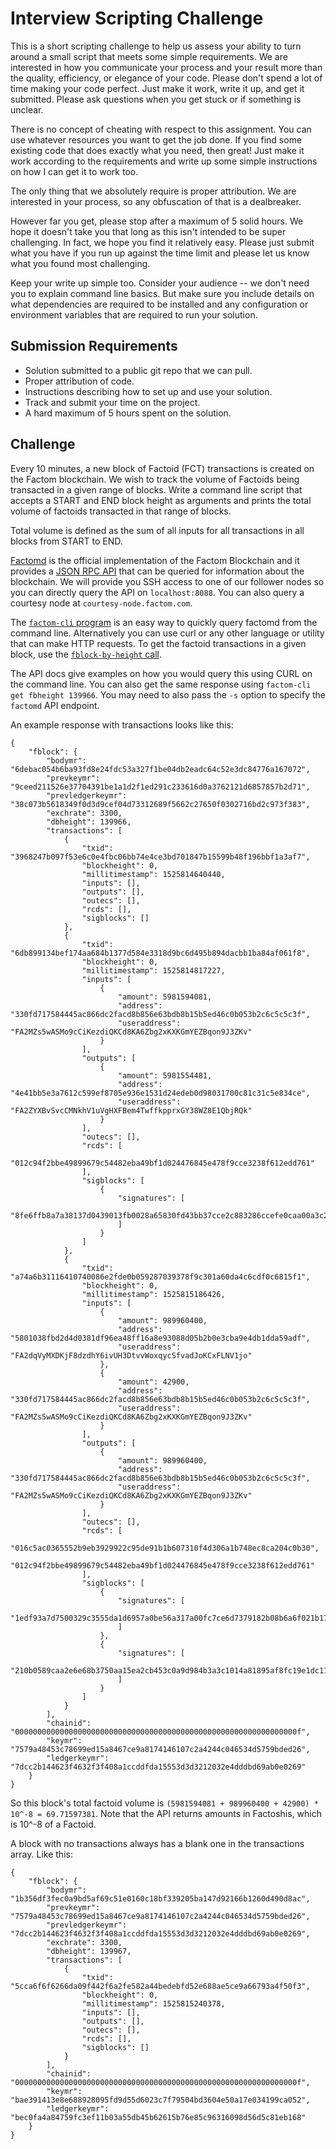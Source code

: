# Interview Scripting Challenge
This is a short scripting challenge to help us assess your ability to turn
around a small script that meets some simple requirements. We are interested in
how you communicate your process and your result more than the quality,
efficiency, or elegance of your code. Please don't spend a lot of time making
your code perfect. Just make it work, write it up, and get it submitted. Please
ask questions when you get stuck or if something is unclear.

There is no concept of cheating with respect to this assignment. You can use
whatever resources you want to get the job done. If you find some existing code
that does exactly what you need, then great! Just make it work according to the
requirements and write up some simple instructions on how I can get it to work
too.

The only thing that we absolutely require is proper attribution. We are
interested in your process, so any obfuscation of that is a dealbreaker.

However far you get, please stop after a maximum of 5 solid hours. We hope it
doesn't take you that long as this isn't intended to be super challenging. In
fact, we hope you find it relatively easy. Please just submit what you have if
you run up against the time limit and please let us know what you found most
challenging.

Keep your write up simple too. Consider your audience -- we don't need you to
explain command line basics. But make sure you include details on what
dependencies are required to be installed and any configuration or environment
variables that are required to run your solution.

## Submission Requirements
- Solution submitted to a public git repo that we can pull.
- Proper attribution of code.
- Instructions describing how to set up and use your solution.
- Track and submit your time on the project.
- A hard maximum of 5 hours spent on the solution.

## Challenge
Every 10 minutes, a new block of Factoid (FCT) transactions is created on the
Factom blockchain. We wish to track the volume of Factoids being transacted in
a given range of blocks. Write a command line script that accepts a START and
END block height as arguments and prints the total volume of factoids
transacted in that range of blocks.

Total volume is defined as the sum of all inputs for all transactions in all
blocks from START to END.

[Factomd](https://github.com/FactomProject/factomd) is the official
implementation of the Factom Blockchain and it provides a [JSON RPC
API](https://docs.factom.com/api) that can be queried for information about the
blockchain. We will provide you SSH access to one of our follower nodes so you
can directly query the API on `localhost:8088`. You can also query a courtesy node at
`courtesy-node.factom.com`.

The [`factom-cli` program](https://github.com/FactomProject/factom-cli) is an
easy way to quickly query factomd from the command line. Alternatively you can
use curl or any other language or utility that can make HTTP requests. To get
the factoid transactions in a given block, use the [`fblock-by-height`
call](https://docs.factom.com/api#fblock-by-height).

The API docs give examples on how you would query this using CURL on the
command line. You can also get the same response using `factom-cli get fbheight
139966`. You may need to also pass the `-s` option to specify the `factomd` API
endpoint.

An example response with transactions looks like this:
```
{
	"fblock": {
		"bodymr": "6debac054b6ba93fd8e24fdc53a327f1be04db2eadc64c52e3dc84776a167072",
		"prevkeymr": "9ceed211526e37704391be1a1d2f1ed291c233616d0a3762121d6857857b2d71",
		"prevledgerkeymr": "38c073b5618349f0d3d9cef04d73312689f5662c27650f0302716bd2c973f383",
		"exchrate": 3300,
		"dbheight": 139966,
		"transactions": [
			{
				"txid": "3968247b097f53e6c0e4fbc06bb74e4ce3bd701847b15599b48f196bbf1a3af7",
				"blockheight": 0,
				"millitimestamp": 1525814640440,
				"inputs": [],
				"outputs": [],
				"outecs": [],
				"rcds": [],
				"sigblocks": []
			},
			{
				"txid": "6db899134bef174aa684b1377d584e3318d9bc6d495b894dacbb1ba84af061f8",
				"blockheight": 0,
				"millitimestamp": 1525814817227,
				"inputs": [
					{
						"amount": 5981594081,
						"address": "330fd717584445ac866dc2facd8b856e63bdb8b15b5ed46c0b053b2c6c5c5c3f",
						"useraddress": "FA2MZs5wASMo9cCiKezdiQKCd8KA6Zbg2xKXKGmYEZBqon9J3ZKv"
					}
				],
				"outputs": [
					{
						"amount": 5981554481,
						"address": "4e41bb5e3a7612c599ef8705e936e1531d24edeb0d98031700c81c31c5e834ce",
						"useraddress": "FA2ZYXBvSvcCMNkhV1uVgHXFBem4TwffkpprxGY38WZ8E1QbjRQk"
					}
				],
				"outecs": [],
				"rcds": [
					"012c94f2bbe49899679c54482eba49bf1d024476845e478f9cce3238f612edd761"
				],
				"sigblocks": [
					{
						"signatures": [
							"8fe6ffb8a7a38137d0439013fb0028a65830fd43bb37cce2c883286ccefe0caa00a3c2eb976ad7b75983accd3ffcfc59c1ded1c63e9424f133ffa927a45ada04"
						]
					}
				]
			},
			{
				"txid": "a74a6b31116410740086e2fde0b059287039378f9c301a60da4c6cdf0c6815f1",
				"blockheight": 0,
				"millitimestamp": 1525815186426,
				"inputs": [
					{
						"amount": 989960400,
						"address": "5801038fbd2d4d0381df96ea48ff16a8e93088d05b2b0e3cba9e4db1dda59adf",
						"useraddress": "FA2dqVyMXDKjF8dzdhY6ivUH3DtvvWoxqycSfvadJoKCxFLNV1jo"
					},
					{
						"amount": 42900,
						"address": "330fd717584445ac866dc2facd8b856e63bdb8b15b5ed46c0b053b2c6c5c5c3f",
						"useraddress": "FA2MZs5wASMo9cCiKezdiQKCd8KA6Zbg2xKXKGmYEZBqon9J3ZKv"
					}
				],
				"outputs": [
					{
						"amount": 989960400,
						"address": "330fd717584445ac866dc2facd8b856e63bdb8b15b5ed46c0b053b2c6c5c5c3f",
						"useraddress": "FA2MZs5wASMo9cCiKezdiQKCd8KA6Zbg2xKXKGmYEZBqon9J3ZKv"
					}
				],
				"outecs": [],
				"rcds": [
					"016c5ac0365552b9eb3929922c95de91b1b607310f4d306a1b748ec8ca204c0b30",
					"012c94f2bbe49899679c54482eba49bf1d024476845e478f9cce3238f612edd761"
				],
				"sigblocks": [
					{
						"signatures": [
							"1edf93a7d7500329c3555da1d6957a0be56a317a00fc7ce6d7379182b08b6a6f021b17804d07a1034b177c34f13a1773984d610fd459d74ca7093939799d7a0c"
						]
					},
					{
						"signatures": [
							"210b0589caa2e6e68b3750aa15ea2cb453c0a9d984b3a3c1014a81895af8fc19e1dc1171ab37fbf214ec43367cdaace7cf174038cde4c4b61b4657b6526a3a07"
						]
					}
				]
			}
		],
		"chainid": "000000000000000000000000000000000000000000000000000000000000000f",
		"keymr": "7579a48453c78699ed15a8467ce9a8174146107c2a4244c046534d5759bded26",
		"ledgerkeymr": "7dcc2b144623f4632f3f408a1ccddfda15553d3d3212032e4dddbd69ab0e0269"
	}
}
```
So this block's total factoid volume is `(5981594081 + 989960400 + 42900) *
10^-8 = 69.71597381`. Note that the API returns amounts in Factoshis, which is
10^-8 of a Factoid.

A block with no transactions always has a blank one in the transactions array.
Like this:
```
{
	"fblock": {
		"bodymr": "1b356df3fec0a9bd5af69c51e0160c18bf339205ba147d92166b1260d490d8ac",
		"prevkeymr": "7579a48453c78699ed15a8467ce9a8174146107c2a4244c046534d5759bded26",
		"prevledgerkeymr": "7dcc2b144623f4632f3f408a1ccddfda15553d3d3212032e4dddbd69ab0e0269",
		"exchrate": 3300,
		"dbheight": 139967,
		"transactions": [
			{
				"txid": "5cca6f6f6266da09f442f6a2fe582a44bedebfd52e688ae5ce9a66793a4f50f3",
				"blockheight": 0,
				"millitimestamp": 1525815240378,
				"inputs": [],
				"outputs": [],
				"outecs": [],
				"rcds": [],
				"sigblocks": []
			}
		],
		"chainid": "000000000000000000000000000000000000000000000000000000000000000f",
		"keymr": "bae391413e8e688928095fd9d55d6023c7f79504bd3604e50a17e034199ca052",
		"ledgerkeymr": "bec0fa4a84759fc3ef11b03a55db45b62615b76e85c96316098d56d5c81eb168"
	}
}
```
